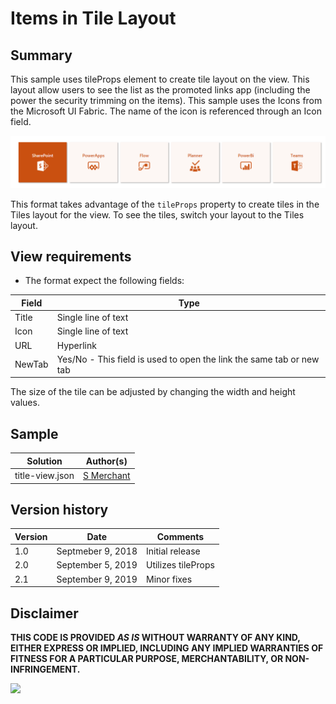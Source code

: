 # Items in Tile Layout

## Summary
This sample uses tileProps element to create tile layout on the view.  This layout allow users to see the list as the promoted links app (including the power the security trimming on the items).  This sample uses the Icons from the Microsoft UI Fabric. The name of the icon is referenced through an Icon field.

![Color status field](./assets/tile-view.png)

This format takes advantage of the `tileProps` property to create tiles in the Tiles layout for the view. To see the tiles, switch your layout to the Tiles layout.

## View requirements
- The format expect the following fields:

Field |Type
--------|---------
Title | Single line of text 
Icon | Single line of text
URL | Hyperlink 
NewTab | Yes/No - This field is used to open the link the same tab or new tab

The size of the tile can be adjusted by changing the width and height values.

## Sample

Solution|Author(s)
--------|---------
title-view.json | [S Merchant](https://twitter.com/sohailmerchant)

## Version history

Version|Date|Comments
-------|----|--------
1.0|Septmeber 9, 2018|Initial release
2.0|September 5, 2019|Utilizes tileProps
2.1|September 9, 2019|Minor fixes

## Disclaimer
**THIS CODE IS PROVIDED *AS IS* WITHOUT WARRANTY OF ANY KIND, EITHER EXPRESS OR IMPLIED, INCLUDING ANY IMPLIED WARRANTIES OF FITNESS FOR A PARTICULAR PURPOSE, MERCHANTABILITY, OR NON-INFRINGEMENT.**

<img src="https://pnptelemetry.azurewebsites.net/sp-dev-list-formatting/view-samples/generic-tile-format" />
